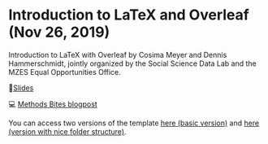 # Introduction to LaTeX and Overleaf (Nov 26, 2019)
Introduction to LaTeX with Overleaf by Cosima Meyer and Dennis Hammerschmidt, jointly organized by the Social Science Data Lab and the MZES Equal Opportunities Office.


📝[Slides](https://github.com/SocialScienceDataLab/LaTeX-intro/blob/master/LaTeX_Workshop_MZES.pdf)

💻 [Methods Bites blogpost](https://www.mzes.uni-mannheim.de/socialsciencedatalab/article/latex-intro/)

You can access two versions of the template [here (basic version)](https://www.overleaf.com/latex/templates/template-term-paper-basic/vvwrrwxtdzsg) and [here (version with nice folder structure)](https://www.overleaf.com/latex/templates/template-term-paper/jbymjwgdbzkp#.W5UxGC2B0Wo). 
